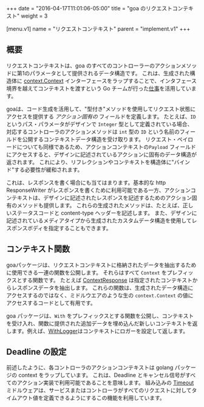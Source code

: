 +++
date = "2016-04-17T11:01:06-05:00"
title = "goa のリクエストコンテキスト"
weight = 3

[menu.v1]
name = "リクエストコンテキスト"
parent = "implement.v1"
+++

## 概要

リクエストコンテキストは、goa のすべてのコントローラーのアクションメソッドに第1のパラメータとして提供されるデータ構造です。
これは、生成された構造体に [context.Context](https://golang.org/pkg/context/#Context) インターフェースをラップすることで、インタフェース境界を越えてコンテキストを渡すという Go チームが行った[仕事](https://blog.golang.org/context)を活用しています。

goaは、コード生成を活用して、"型付き"メソッドを使用してリクエスト状態にアクセスを提供する *アクション固有の* フィールドを定義します。
たとえば、`ID` というパス・パラメータがデザインで `Integer` 型として定義されている場合、対応するコントローラのアクションメソッドは `int` 型の `ID` という名前のフィールドを公開するコンテキストデータ構造を受け取ります。
リクエスト・ペイロードについても同様であるため、アクションコンテキストの`Payload` フィールドにアクセスすると、デザインに記述されているアクションに固有のデータ構造が返されます。
これにより、リフレクションやコンテキストを構造体に"バインド"する必要性が緩和されます。

これは、レスポンスを書く場合にも当てはまります。基本的な http ResponseWriter がレスポンスを書くために利用可能である一方、アクションコンテキストは、デザインに記述されたレスポンスを記述するためのアクション固有のメソッドも提供します。
これらの生成されたメソッドは、たとえば、正しいステータスコードと content-type ヘッダーを記述します。
また、デザインに記述されているメディアタイプから生成されたカスタムデータ構造を使用してレスポンスボディを指定することもできます。

## コンテキスト関数


goaパッケージは、リクエストコンテキストに格納されたデータを抽出するために使用できる一連の関数を公開します。
それらはすべて `Context` をプレフィックスとする関数です。
たとえば [ContextResponse](https://goa.design/v1/reference/goa/#func-contextresponse-a-name-goa-responsedata-contextresponse-a) は指定されたコンテキストからレスポンスデータを抽出します。
これらの関数は、生成されたデータ構造にアクセスするのではなく、ミドルウエアのような生の `context.Context` の値にアクセスするコードとして有用です。

goa パッケージは、`With` をプレフィックスとする関数を公開し、コンテキストを受け入れ、関数に提供された追加データを埋め込んだ新しいコンテキストを返します。例えば、[WithLogger](https://goa.design/v1/reference/goa/#func-withlogger-a-name-goa-withlogger-a)はコンテキストにロガーを設定して返します。

## Deadline の設定

前述したように、各コントローラのアクションコンテキストは golang パッケージの context をラップしています。
これは、Deadline とキャンセル信号がすべてのアクション実装で利用可能であることを意味します。
組み込みの [Timeout](https://goa.design/v1/reference/goa/middleware/#func-timeout-a-name-middleware-timeout-a) ミドルウェアは、サービスまたはコントローラがすべてのリクエストに対してタイムアウト値を定義できるようにするこの機能を利用しています。

